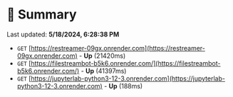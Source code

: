 # 📖 Summary
Last updated: **5/18/2024, 6:28:38 PM**

- `GET` [https://restreamer-09gx.onrender.com](https://restreamer-09gx.onrender.com) - **Up** (21420ms)
- `GET` [https://filestreambot-b5k6.onrender.com/](https://filestreambot-b5k6.onrender.com/) - **Up** (41397ms)
- `GET` [https://jupyterlab-python3-12-3.onrender.com](https://jupyterlab-python3-12-3.onrender.com) - **Up** (188ms)
